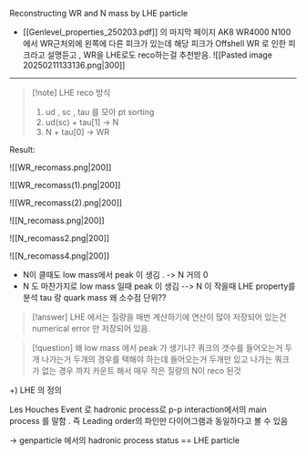 Reconstructing WR and N mass by LHE particle 

- [[Genlevel_properties_250203.pdf]] 의 마지막 페이지 AK8 WR4000 N100에서 WR근처외에 왼쪽에 다른 피크가 있는데 해당 피크가 Offshell WR 로 인한 피크라고 설명듣고 , WR을 LHE로도 reco하는걸 추천받음. 
![[Pasted image 20250211133136.png|300]]
---------------
>[!note]  LHE reco 방식
>1. ud , sc , tau 를 모아 pt sorting 
>2. ud(sc) + tau[1] -> N 
>3. N + tau[0] -> WR

Result:


![[WR_recomass.png|200]]

![[WR_recomass(1).png|200]]

![[WR_recomass(2).png|200]]

![[N_recomass.png|200]]


![[N_recomass2.png|200]]

![[N_recomass4.png|200]]

- N이 클때도 low mass에서 peak 이 생김 . -> N 거의 0
- N 도 마찬가지로 low mass 일때 peak 이 생김 
--> N 이 작을때 LHE property를 분석 
tau 랑 quark mass 왜 소수점 단위??

>[!answer] LHE 에서는 질량을 매번 계산하기에 연산이 많아 저장되어 있는건 numerical error 만 저장되어 있음.

>[!question] 왜 low mass 에서 peak 가 생기나?
>쿼크의 갯수를 들어오는거 두개 나가는거 두개의 경우를 택해야 하는데 들어오는거 두개만 있고 나가는 쿼크가 없는 경우 까지 카운트 해서 매우 작은 질량의 N이 reco 된것 

+) LHE 의 정의 

Les Houches Event 로 hadronic process로 p-p interaction에서의 main process 를 말함 . 
즉 Leading order의 파인만 다이어그램과 동일하다고 볼 수 있음 

-> genparticle 에서의 hadronic process status == LHE particle 



